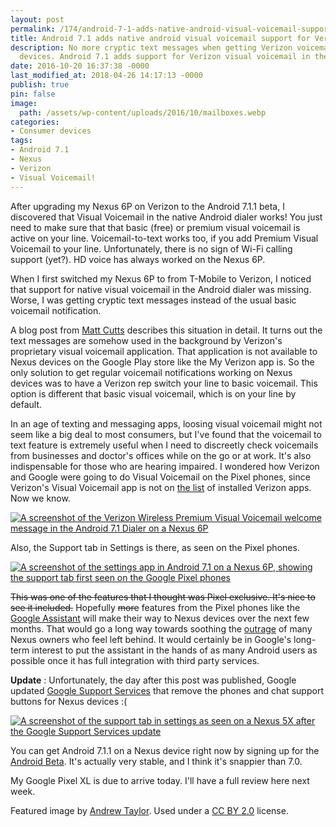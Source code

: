 ```yaml
---
layout: post
permalink: /174/android-7-1-adds-native-android-visual-voicemail-support-verizon/
title: Android 7.1 adds native android visual voicemail support for Verizon
description: No more cryptic text messages when getting Verizon voicemails on Nexus
  devices. Android 7.1 adds support for Verizon visual voicemail in the native dialer.
date: 2016-10-20 16:37:38 -0000
last_modified_at: 2018-04-26 14:17:13 -0000
publish: true
pin: false
image:
  path: /assets/wp-content/uploads/2016/10/mailboxes.webp
categories:
- Consumer devices
tags:
- Android 7.1
- Nexus
- Verizon
- Visual Voicemail!
---
```

After upgrading my Nexus 6P on Verizon to the Android 7.1.1 beta, I discovered
that Visual Voicemail in the native Android dialer works! You just need to
make sure that that basic (free) or premium visual voicemail is active on your
line. Voicemail-to-text works too, if you add Premium Visual Voicemail to your
line. Unfortunately, there is no sign of Wi-Fi calling support (yet?). HD
voice has always worked on the Nexus 6P.

When I first switched my Nexus 6P to from T-Mobile to Verizon, I noticed that
support for native visual voicemail in the Android dialer was missing. Worse,
I was getting cryptic text messages instead of the usual basic voicemail
notification.

A blog post from [Matt Cutts](https://www.mattcutts.com/blog/verizon-visual-voicemail-texts/)
describes this situation in detail. It turns out the text
messages are somehow used in the background by Verizon's proprietary visual
voicemail application. That application is not available to Nexus devices on
the Google Play store like the My Verizon app is. So the only solution to get
regular voicemail notifications working on Nexus devices was to have a Verizon
rep switch your line to basic voicemail. This option is different that basic
visual voicemail, which is on your line by default.

In an age of texting and messaging apps, loosing visual voicemail might not
seem like a big deal to most consumers, but I've found that the voicemail to
text feature is extremely useful when I need to discreetly check voicemails
from businesses and doctor's offices while on the go or at work. It's also
indispensable for those who are hearing impaired.  I wondered how Verizon and
Google were going to do Visual Voicemail on the Pixel phones, since Verizon's
Visual Voicemail app is not on [the
list](https://www.reddit.com/r/Android/comments/561wpq/google_pixel_preloaded_apps_including_some/)
of installed Verizon apps. Now we know.

[![A screenshot of the Verizon Wireless Premium Visual Voicemail welcome
message in the Android 7.1 Dialer on a Nexus 6P](/assets/wp-content/uploads/2016/10/vzw-vvm-android.webp)](/assets/wp-content/uploads/2016/10/vzw-vvm-android.webp)

Also, the Support tab in Settings is there, as seen on the Pixel phones.

[![A screenshot of the settings app in Android 7.1 on a Nexus 6P, showing the
support tab first seen on the Google Pixel
phones](/assets/wp-content/uploads/2016/10/android-7.1.1-settings.webp)](/assets/wp-content/uploads/2016/10/android-7.1.1-settings.webp)

~~This was one of the features that I thought was Pixel exclusive. It's nice
to see it included.~~   Hopefully ~~more~~ features from the Pixel phones like
the [Google Assistant](https://assistant.google.com/) will make their way to
Nexus devices over the next few months. That would go a long way towards
soothing the [outrage](https://www.androidpolice.com/2016/10/06/its-time-to-talk-about-google-the-pixel-phones-and-feelings-of-abandonment/) of many Nexus
owners who feel left behind. It would certainly be in Google's long-term
interest to put the assistant in the hands of as many Android users as
possible once it has full integration with third party services.

**Update** : Unfortunately, the day after this post was published, Google
updated [Google Support Services](https://play.google.com/store/apps/details?id=com.google.android.apps.helprtc)
that remove the phones and chat support buttons for Nexus devices :(

[![A screenshot of the support tab in settings as seen on a Nexus 5X after the
Google Support Services
update](/assets/wp-content/uploads/2016/10/nexus-5X-support.webp)](/assets/wp-content/uploads/2016/10/nexus-5X-support.webp)

You can get Android 7.1.1 on a Nexus device right now by signing up for the
[Android Beta](https://www.google.com/android/beta). It's actually very
stable, and I think it's snappier than 7.0.

My Google Pixel XL is due to arrive today. I'll have a full review here next
week.

Featured image by [Andrew Taylor](https://flic.kr/p/9Gkunr). Used under a [CC
BY 2.0](https://creativecommons.org/licenses/by/2.0/) license.
